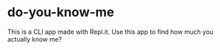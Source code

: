 # do-you-know-me
This is a CLI app made with Repl.it. 
Use this app to find how much you actually know me?
